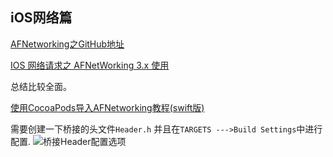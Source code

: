 ## iOS网络篇

[AFNetworking之GitHub地址](https://github.com/AFNetworking/AFNetworking)

[IOS 网络请求之 AFNetWorking 3.x 使用](https://juejin.im/entry/589d1aa161ff4b006b37408e)

总结比较全面。

[使用CocoaPods导入AFNetworking教程(swift版)](https://blog.csdn.net/dreaming_terry/article/details/53440602)

需要创建一下桥接的头文件`Header.h`
并且在`TARGETS --->Build Settings`中进行配置.
![桥接Header配置选项](https://img-blog.csdn.net/20161203101447372?watermark/2/text/aHR0cDovL2Jsb2cuY3Nkbi5uZXQv/font/5a6L5L2T/fontsize/400/fill/I0JBQkFCMA==/dissolve/70/gravity/SouthEast)